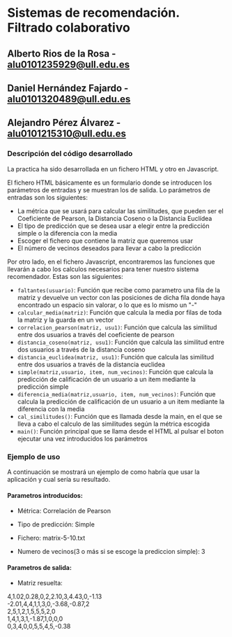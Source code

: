 
# Sistemas de recomendación. Filtrado colaborativo
## Alberto Rios de la Rosa - alu0101235929@ull.edu.es
## Daniel Hernández Fajardo - alu0101320489@ull.edu.es
## Alejandro Pérez Álvarez - alu0101215310@ull.edu.es

### Descripción del código desarrollado

La practica ha sido desarrollada en un fichero HTML y otro en Javascript. 

El fichero HTML básicamente es un formulario donde se introducen los parámetros de entradas y se muestran los de salida.
Lo parámetros de entradas son los siguientes:

  * La métrica que se usará para calcular las similitudes, que pueden ser el Coeficiente de Pearson, la Distancia Coseno o la Distancia Euclídea
  * El tipo de predicción que se desea usar a elegir entre la predicción simple o la diferencia con la media
  * Escoger el fichero que contiene la matriz que queremos usar
  * El número de vecinos deseados para llevar a cabo la predicción
  
Por otro lado, en el fichero Javascript, encontraremos las funciones que llevarán a cabo los calculos necesarios para tener nuestro sistema recomendador.
Estas son las siguientes:

  * `faltantes(usuario)`: Función que recibe como parametro una fila de la matriz y devuelve un vector con las posiciones de dicha fila donde haya encontrado un espacio sin valorar, o lo que es lo mismo un "-"
  * `calcular_media(matriz)`: Función que calcula la media por filas de toda la matriz y la guarda en un vector
  * `correlacion_pearson(matriz, usu1)`: Función que calcula las similitud entre dos usuarios a través del coeficiente de pearson
  * `distancia_coseno(matriz, usu1)`: Función que calcula las similitud entre dos usuarios a través de la distancia coseno
  * `distancia_euclidea(matriz, usu1)`: Función que calcula las similitud entre dos usuarios a través de la distancia euclidea
  * `simple(matriz,usuario, item, num_vecinos)`: Función que calcula la predicción de calificación de un usuario a un item mediante la predicción simple
  * `diferencia_media(matriz,usuario, item, num_vecinos)`: Función que calcula la predicción de calificación de un usuario a un item mediante la diferencia con la media
  * `cal_similitudes()`: Función que es llamada desde la main, en el que se lleva a cabo el calculo de las similitudes según la métrica escogida
  * `main()`: Función principal que se llama desde el HTML al pulsar el boton ejecutar una vez introducidos los parámetros
  
 
 ### Ejemplo de uso

 A continuación se mostrará un ejemplo de como habría que usar la aplicación y cual sería su resultado.
 
  #### Parametros introducidos:

  * Métrica: Correlación de Pearson
 
  * Tipo de predicción: Simple
 
  * Fichero: matrix-5-10.txt
 
  * Numero de vecinos(3 o más si se escoge la prediccion simple): 3

  #### Parametros de salida: 

  * Matriz resuelta:

 4,1.02,0.28,0,2,2.10,3,4.43,0,-1.13  
 -2.01,4,4,1,1,3,0,-3.68,-0.87,2  
 2,5,1,2,1,5,5,5,2,0  
 1,4,1,3,1,-1.87,1,0,0,0  
 0,3,4,0,0,5,5,4,5,-0.38
